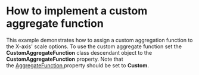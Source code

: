 # How to implement a custom aggregate function


This example demonstrates how to assign a custom aggregation function to the X-axis' scale options. To use the custom aggregate function set the <strong>CustomAggregateFunction</strong> class descendant object to the <strong>CustomAggregateFunction</strong> property. Note that the <a href="https://documentation.devexpress.com/CoreLibraries/DevExpress.XtraCharts.ScaleGridOptionsBase.AggregateFunction.property">AggregateFunction </a>property should be set to <strong>Custom</strong>.

<br/>


